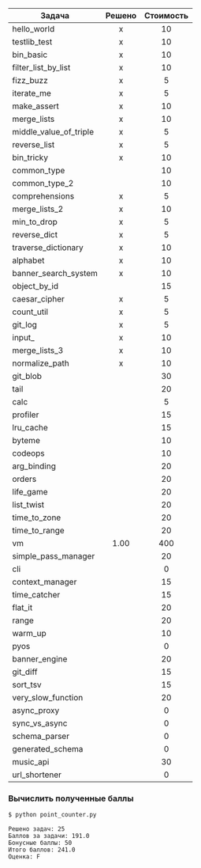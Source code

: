 ﻿| Задача                 | Решено | Стоимость | 
|------------------------|:------:|:---------:|
| hello_world            |   x    |    10     |
| testlib_test           |   x    |    10     |
| bin_basic              |   x    |    10     |
| filter_list_by_list    |   x    |    10     |
| fizz_buzz              |   x    |     5     |
| iterate_me             |   x    |     5     |
| make_assert            |   x    |    10     |
| merge_lists            |   x    |    10     |
| middle_value_of_triple |   x    |     5     |
| reverse_list           |   x    |     5     |
| bin_tricky             |   x    |    10     |
| common_type            |        |    10     |
| common_type_2          |        |    10     |
| comprehensions         |   x    |     5     |
| merge_lists_2          |   x    |    10     |
| min_to_drop            |   x    |     5     |
| reverse_dict           |   x    |     5     |
| traverse_dictionary    |   x    |    10     |
| alphabet               |   x    |    10     |
| banner_search_system   |   x    |    10     |
| object_by_id           |        |    15     |
| caesar_cipher          |   x    |     5     |
| count_util             |   x    |     5     |
| git_log                |   x    |     5     |
| input_                 |   x    |    10     |
| merge_lists_3          |   x    |    10     |
| normalize_path         |   x    |    10     |
| git_blob               |        |    30     |
| tail                   |        |    20     |
| calc                   |        |     5     |
| profiler               |        |    15     |
| lru_cache              |        |    15     |
| byteme                 |        |    10     |
| codeops                |        |    10     |
| arg_binding            |        |    20     |
| orders                 |        |    20     |
| life_game              |        |    20     |
| list_twist             |        |    20     |
| time_to_zone           |        |    20     |
| time_to_range          |        |    20     |
| vm                     |  1.00  |    400    |
| simple_pass_manager    |        |    20     | 
| cli                    |        |     0     | 
| context_manager        |        |    15     |
| time_catcher           |        |    15     |
| flat_it                |        |    20     |
| range                  |        |    20     |
| warm_up                |        |    10     |
| pyos                   |        |     0     | 
| banner_engine          |        |    20     |
| git_diff               |        |    15     |
| sort_tsv               |        |    15     |
| very_slow_function     |        |    20     |
| async_proxy            |        |     0     | 
| sync_vs_async          |        |     0     | 
| schema_parser          |        |     0     | 
| generated_schema       |        |     0     | 
| music_api              |        |    30     |
| url_shortener          |        |     0     | 

<!--- Table End --->

### Вычислить полученные баллы

```bash
$ python point_counter.py
```

<!--- Script Output Start --->
```
Решено задач: 25
Баллов за задачи: 191.0
Бонусные баллы: 50
Итого баллов: 241.0
Оценка: F
```
